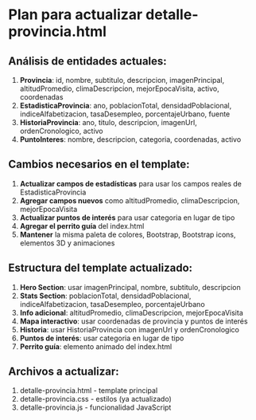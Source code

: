 # Plan para actualizar detalle-provincia.html

## Análisis de entidades actuales:
1. **Provincia**: id, nombre, subtitulo, descripcion, imagenPrincipal, altitudPromedio, climaDescripcion, mejorEpocaVisita, activo, coordenadas
2. **EstadisticaProvincia**: ano, poblacionTotal, densidadPoblacional, indiceAlfabetizacion, tasaDesempleo, porcentajeUrbano, fuente
3. **HistoriaProvincia**: ano, titulo, descripcion, imagenUrl, ordenCronologico, activo
4. **PuntoInteres**: nombre, descripcion, categoria, coordenadas, activo

## Cambios necesarios en el template:
1. **Actualizar campos de estadísticas** para usar los campos reales de EstadisticaProvincia
2. **Agregar campos nuevos** como altitudPromedio, climaDescripcion, mejorEpocaVisita
3. **Actualizar puntos de interés** para usar categoria en lugar de tipo
4. **Agregar el perrito guía** del index.html
5. **Mantener** la misma paleta de colores, Bootstrap, Bootstrap icons, elementos 3D y animaciones

## Estructura del template actualizado:
1. **Hero Section**: usar imagenPrincipal, nombre, subtitulo, descripcion
2. **Stats Section**: poblacionTotal, densidadPoblacional, indiceAlfabetizacion, tasaDesempleo, porcentajeUrbano
3. **Info adicional**: altitudPromedio, climaDescripcion, mejorEpocaVisita
4. **Mapa interactivo**: usar coordenadas de provincia y puntos de interés
5. **Historia**: usar HistoriaProvincia con imagenUrl y ordenCronologico
6. **Puntos de interés**: usar categoria en lugar de tipo
7. **Perrito guía**: elemento animado del index.html

## Archivos a actualizar:
1. detalle-provincia.html - template principal
2. detalle-provincia.css - estilos (ya actualizado)
3. detalle-provincia.js - funcionalidad JavaScript
